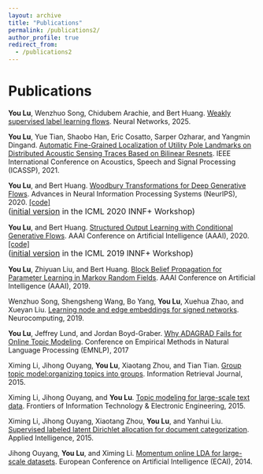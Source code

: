 ```yaml
---
layout: archive
title: "Publications"
permalink: /publications2/
author_profile: true
redirect_from:
  - /publications2
---
```


Publications
======

<section class="content">

<p>
  <strong>You Lu</strong>, Wenzhuo Song, Chidubem Arachie, and Bert Huang. <a href="https://arxiv.org/abs/2302.09649">Weakly supervised label learning flows</a>. Neural Networks, 2025. 
</p>

<p>
  <strong>You Lu</strong>, Yue Tian, Shaobo Han, Eric Cosatto, Sarper Ozharar, and Yangmin Dingand. <a href="https://ieeexplore.ieee.org/abstract/document/9415049">Automatic Fine-Grained Localization of Utility Pole Landmarks on Distributed Acoustic Sensing Traces Based on Bilinear Resnets</a>. IEEE International Conference on Acoustics, Speech and Signal Processing (ICASSP), 2021. 
</p>
  
<p>
  <strong>You Lu</strong>, and Bert Huang. <a href="https://arxiv.org/abs/2002.12229">Woodbury Transformations for Deep Generative Flows</a>. Advances in Neural Information Processing Systems (NeurIPS), 2020. <a href="https://github.com/yolu1055/WoodburyTransformations" >[code]</a> 
  <br>
  <font size="3">
  (<a href="https://invertibleworkshop.github.io/accepted_papers/index.html">initial version</a> in the ICML 2020 INNF+ Workshop)
  </font>
</p>
  
<p>
  <strong>You Lu</strong>, and Bert Huang. <a href="https://arxiv.org/abs/1905.13288">Structured Output Learning with Conditional Generative Flows</a>. AAAI Conference on Artificial Intelligence (AAAI), 2020. <a href="https://github.com/yolu1055/conditional-glow" >[code]</a> 
  <br>
  <font size="3">(<a href="https://invertibleworkshop.github.io/INNF_2019/accepted_papers/">initial version</a> in the ICML 2019 INNF+ Workshop)
  </font>
</p>

<p>
  <strong>You Lu</strong>, Zhiyuan Liu, and Bert Huang. <a href="https://arxiv.org/abs/1811.04064">Block Belief Propagation for Parameter Learning in Markov Random Fields</a>. AAAI Conference on Artificial Intelligence (AAAI), 2019.
</p>

<p>
  Wenzhuo Song, Shengsheng Wang, Bo Yang, <strong>You Lu</strong>, Xuehua Zhao, and Xueyan Liu. <a href="https://www.sciencedirect.com/science/article/abs/pii/S092523121831035X">Learning node and edge embeddings for signed networks</a>. Neurocomputing, 2019.
</p>   

<p>
  <strong>You Lu</strong>, Jeffrey Lund, and Jordan Boyd-Graber. <a href="https://www.aclweb.org/anthology/D17-1046">Why ADAGRAD Fails for Online Topic Modeling</a>. Conference on Empirical Methods in Natural Language Processing (EMNLP), 2017
</p>

<p>
  Ximing Li, Jihong Ouyang, <strong>You Lu</strong>, Xiaotang Zhou, and Tian Tian. <a href="https://link.springer.com/article/10.1007/s10791-014-9244-9" >Group topic model:organizing topics into groups</a>. Information Retrieval Journal, 2015.
</p>
  
<p>
  Ximing Li, Jihong Ouyang, and <strong>You Lu</strong>. <a href="https://link.springer.com/article/10.1631/FITEE.1400352" >Topic modeling for large-scale text data</a>. Frontiers of Information Technology & Electronic Engineering, 2015.</p>
  <p>Ximing Li, Jihong Ouyang, Xiaotang Zhou, <strong>You Lu</strong>, and Yanhui Liu. <a href="https://link.springer.com/article/10.1007/s10489-014-0595-0" >Supervised labeled latent Dirichlet allocation for document categorization</a>. Applied Intelligence, 2015.
</p>

<p>
  Jihong Ouyang, <strong>You Lu</strong>, and Ximing Li. <a href="https://dl.acm.org/citation.cfm?id=3006874" >Momentum online LDA for large-scale datasets</a>. European Conference on Artificial Intelligence (ECAI), 2014.
</p>





 